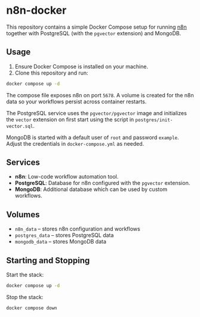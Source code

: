 # n8n-docker

This repository contains a simple Docker Compose setup for running [n8n](https://n8n.io/) together with PostgreSQL (with the `pgvector` extension) and MongoDB.

## Usage

1. Ensure Docker Compose is installed on your machine.
2. Clone this repository and run:

```bash
docker compose up -d
```

The compose file exposes n8n on port `5678`. A volume is created for the n8n data so your workflows persist across container restarts.

The PostgreSQL service uses the `pgvector/pgvector` image and initializes the `vector` extension on first start using the script in `postgres/init-vector.sql`.

MongoDB is started with a default user of `root` and password `example`. Adjust the credentials in `docker-compose.yml` as needed.

## Services

- **n8n**: Low-code workflow automation tool.
- **PostgreSQL**: Database for n8n configured with the `pgvector` extension.
- **MongoDB**: Additional database which can be used by custom workflows.

## Volumes

- `n8n_data` – stores n8n configuration and workflows
- `postgres_data` – stores PostgreSQL data
- `mongodb_data` – stores MongoDB data

## Starting and Stopping

Start the stack:

```bash
docker compose up -d
```

Stop the stack:

```bash
docker compose down
```

